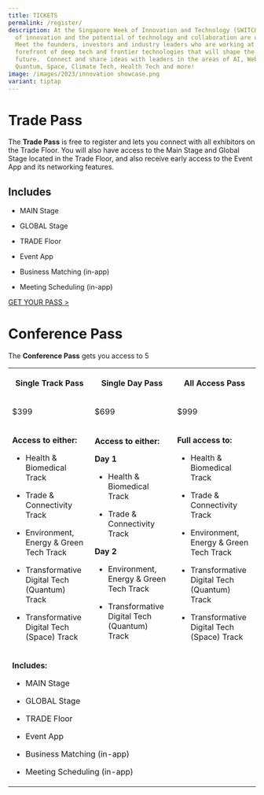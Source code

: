 ```yaml
---
title: TICKETS
permalink: /register/
description: At the Singapore Week of Innovation and Technology (SWITCH) sparks
  of innovation and the potential of technology and collaboration are unleashed.
  Meet the founders, investors and industry leaders who are working at the
  forefront of deep tech and frontier technologies that will shape the
  future.  Connect and share ideas with leaders in the areas of AI, Web3,
  Quantum, Space, Climate Tech, Health Tech and more!
image: /images/2023/innovation showcase.png
variant: tiptap
---
```

<h1>Trade Pass</h1>
<p>The <strong>Trade Pass</strong> is free to register and lets you connect
with all exhibitors on the Trade Floor. You will also have access to the
Main Stage and Global Stage located in the Trade Floor, and also receive
early access to the Event App and its networking features.</p>
<h2>Includes</h2>
<ul data-tight="true" class="tight">
<li>
<p>MAIN Stage</p>
</li>
<li>
<p>GLOBAL Stage</p>
</li>
<li>
<p>TRADE Floor</p>
</li>
<li>
<p>Event App</p>
</li>
<li>
<p>Business Matching (in-app)</p>
</li>
<li>
<p>Meeting Scheduling (in-app)</p>
</li>
</ul>
<p><a href="https://gevme.com/switch2024" rel="noopener noreferrer nofollow" target="_blank">GET YOUR PASS &gt;</a>
</p>
<h1>Conference Pass</h1>
<p>The <strong>Conference Pass</strong> gets you access to 5</p>
<table style="minWidth: 75px">
<colgroup>
<col>
<col>
<col>
</colgroup>
<tbody>
<tr>
<th rowspan="1" colspan="1">
<p>Single Track Pass</p>
</th>
<th rowspan="1" colspan="1">
<p>Single Day Pass</p>
</th>
<th rowspan="1" colspan="1">
<p>All Access Pass</p>
</th>
</tr>
<tr>
<td rowspan="1" colspan="1">
<p>$399</p>
</td>
<td rowspan="1" colspan="1">
<p>$699</p>
</td>
<td rowspan="1" colspan="1">
<p>$999</p>
</td>
</tr>
<tr>
<td rowspan="1" colspan="1">
<p><strong>Access to either:</strong>
</p>
<p></p>
<ul data-tight="true" class="tight">
<li>
<p>Health &amp; Biomedical Track</p>
</li>
<li>
<p>Trade &amp; Connectivity Track</p>
</li>
<li>
<p>Environment, Energy &amp; Green Tech Track</p>
</li>
<li>
<p>Transformative Digital Tech (Quantum) Track</p>
</li>
<li>
<p>Transformative Digital Tech (Space) Track</p>
</li>
</ul>
</td>
<td rowspan="1" colspan="1">
<p><strong>Access to either:</strong>
</p>
<p></p>
<p><strong>Day 1</strong>
</p>
<ul data-tight="true" class="tight">
<li>
<p>Health &amp; Biomedical Track</p>
</li>
<li>
<p>Trade &amp; Connectivity Track</p>
</li>
</ul>
<p></p>
<p><strong>Day 2</strong>
</p>
<ul data-tight="true" class="tight">
<li>
<p>Environment, Energy &amp; Green Tech Track</p>
</li>
<li>
<p>Transformative Digital Tech (Quantum) Track</p>
</li>
</ul>
</td>
<td rowspan="1" colspan="1">
<p><strong>Full access to:</strong>
</p>
<p></p>
<ul data-tight="true" class="tight">
<li>
<p>Health &amp; Biomedical Track</p>
</li>
<li>
<p>Trade &amp; Connectivity Track</p>
</li>
<li>
<p>Environment, Energy &amp; Green Tech Track</p>
</li>
<li>
<p>Transformative Digital Tech (Quantum) Track</p>
</li>
<li>
<p>Transformative Digital Tech (Space) Track</p>
</li>
</ul>
</td>
</tr>
<tr>
<td rowspan="1" colspan="3">
<p><strong>Includes:</strong>
</p>
<ul data-tight="true" class="tight">
<li>
<p>MAIN Stage</p>
</li>
<li>
<p>GLOBAL Stage</p>
</li>
<li>
<p>TRADE Floor</p>
</li>
<li>
<p>Event App</p>
</li>
<li>
<p>Business Matching (in-app)</p>
</li>
<li>
<p>Meeting Scheduling (in-app)</p>
</li>
</ul>
</td>
</tr>
</tbody>
</table>
<p></p>